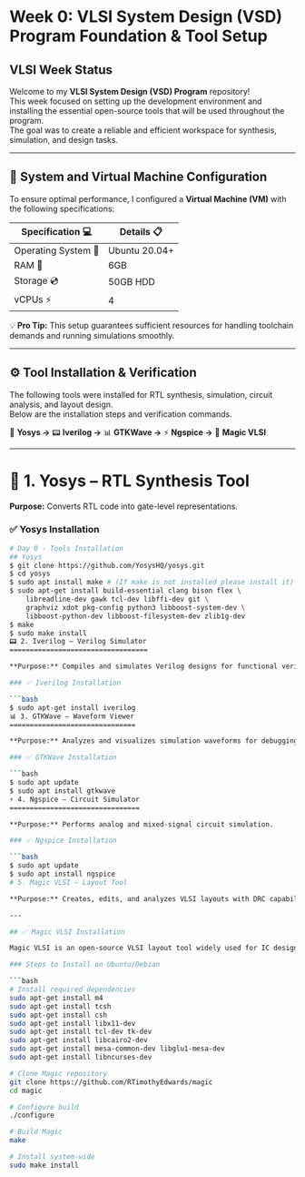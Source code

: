# Week 0: VLSI System Design (VSD) Program Foundation & Tool Setup

## VLSI Week Status  

Welcome to my **VLSI System Design (VSD) Program** repository!  
This week focused on setting up the development environment and installing the essential open-source tools that will be used throughout the program.  
The goal was to create a reliable and efficient workspace for synthesis, simulation, and design tasks.

---

## 🎯 System and Virtual Machine Configuration

To ensure optimal performance, I configured a **Virtual Machine (VM)** with the following specifications:

| Specification 💻 | Details 📋 |
|------------------|------------|
| Operating System 🐧 | Ubuntu 20.04+ |
| RAM 💾 | 6GB |
| Storage 💿 | 50GB HDD |
| vCPUs ⚡ | 4 |

💡 **Pro Tip:** This setup guarantees sufficient resources for handling toolchain demands and running simulations smoothly.

---

## ⚙️ Tool Installation & Verification  

The following tools were installed for RTL synthesis, simulation, circuit analysis, and layout design.  
Below are the installation steps and verification commands.

🧠 **Yosys →** 📟 **Iverilog →** 📊 **GTKWave →** ⚡ **Ngspice →** 🎨 **Magic VLSI**

---

# 🧠 1. Yosys – RTL Synthesis Tool  

**Purpose:** Converts RTL code into gate-level representations.  

### ✅ Yosys Installation  

```bash
# Day 0 - Tools Installation
## Yosys
$ git clone https://github.com/YosysHQ/yosys.git
$ cd yosys 
$ sudo apt install make # (If make is not installed please install it) 
$ sudo apt-get install build-essential clang bison flex \
    libreadline-dev gawk tcl-dev libffi-dev git \
    graphviz xdot pkg-config python3 libboost-system-dev \
    libboost-python-dev libboost-filesystem-dev zlib1g-dev
$ make 
$ sudo make install
📟 2. Iverilog – Verilog Simulator
==================================

**Purpose:** Compiles and simulates Verilog designs for functional verification.

### ✅ Iverilog Installation

```bash
$ sudo apt-get install iverilog
📊 3. GTKWave – Waveform Viewer
===============================

**Purpose:** Analyzes and visualizes simulation waveforms for debugging.

### ✅ GTKWave Installation

```bash
$ sudo apt update
$ sudo apt install gtkwave
⚡ 4. Ngspice – Circuit Simulator
================================

**Purpose:** Performs analog and mixed-signal circuit simulation.

### ✅ Ngspice Installation

```bash
$ sudo apt update
$ sudo apt install ngspice
# 5. Magic VLSI – Layout Tool

**Purpose:** Creates, edits, and analyzes VLSI layouts with DRC capabilities.

---

## ✅ Magic VLSI Installation

Magic VLSI is an open-source VLSI layout tool widely used for IC design, DRC, and visualization.

### Steps to Install on Ubuntu/Debian

```bash
# Install required dependencies
sudo apt-get install m4
sudo apt-get install tcsh
sudo apt-get install csh
sudo apt-get install libx11-dev
sudo apt-get install tcl-dev tk-dev
sudo apt-get install libcairo2-dev
sudo apt-get install mesa-common-dev libglu1-mesa-dev
sudo apt-get install libncurses-dev

# Clone Magic repository
git clone https://github.com/RTimothyEdwards/magic
cd magic

# Configure build
./configure

# Build Magic
make

# Install system-wide
sudo make install
